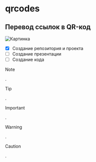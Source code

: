 # qrcodes
## Перевод ссылок в QR-код
![Картинка](https://t3.ftcdn.net/jpg/02/23/88/58/360_F_223885881_Zotk7yyvWJDvq6iWq2A9XU60iVJEnrzC.jpg)
- [x] Создание репозитория и проекта
- [ ] Создание презентации
- [ ] Создание кода

> [!NOTE]
> .

> [!TIP]
> .

> [!IMPORTANT]
> .

> [!WARNING]
> .

> [!CAUTION]
> .
